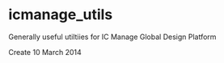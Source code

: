 icmanage_utils
==============

Generally useful utiltiies for IC Manage Global Design Platform

Create 10 March 2014
